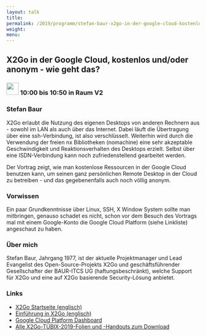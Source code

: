 ```yaml
---
layout: talk
title:
permalink: /2019/programm/stefan-baur-x2go-in-der-google-cloud-kostenlos-und-oder-anonym-wie-geht-das/
weight:
menu:
---
```

## X2Go in der Google Cloud, kostenlos und/oder anonym - wie geht das?

### <img height = "32" src="../../../images/talk.svg"> 10:00 bis 10:50 in Raum V2

### Stefan Baur

X2Go erlaubt die Nutzung des eigenen Desktops von anderen Rechnern aus - sowohl im LAN als auch über das Internet. Dabei läuft die Übertragung über eine ssh-Verbindung, ist also verschlüsselt. Weiterhin wird durch die Verwendung der freien nx Bibliotheken (nomachine) eine sehr akzeptable Geschwindigkeit und Reaktionsverhalten des Desktops erzielt. Selbst über eine ISDN-Verbindung kann noch zufriedenstellend gearbeitet werden.

Der Vortrag zeigt, wie man kostenlose Ressourcen in der Google Cloud benutzen kann, um seinen ganz persönlichen Remote Desktop in der Cloud zu betreiben - und das gegebenenfalls auch noch völlig anonym.

### Vorwissen

Ein paar Grundkenntnisse über Linux, SSH, X Window System sollte man mitbringen, genauso schadet es nicht, schon vor dem Besuch des Vortrags mal mit einem Google-Konto die Google Cloud Platform (siehe Linkliste) angeschaut zu haben.

### Über mich

Stefan Baur, Jahrgang 1977, ist der aktuelle Projektmanager und Lead Evangelist des Open-Source-Projekts X2Go und geschäftsführender Gesellschafter der BAUR-ITCS UG (haftungsbeschränkt), welche Support für X2Go und eine auf X2Go basierende Security-Lösung anbietet.

### Links

- <a href="https://wiki.x2go.org/doku.php" target="_blank">X2Go Startseite (englisch)</a>
- <a href="https://wiki.x2go.org/doku.php/doc:newtox2go" target="_blank">Einführung in X2Go (englisch)</a>
- <a href="https://console.cloud.google.com/home/dashboard" target="_blank">Google Cloud Platform Dashboard</a>
- <a href="https://drive.google.com/drive/folders/11nzi7JuYe1luZH2i24vuYEAHl56PdxPe" target="_blank">Alle X2Go-TÜBIX-2019-Folien und -Handouts zum Download</a>